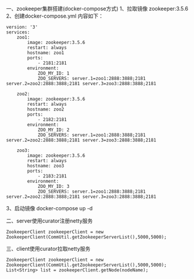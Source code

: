 一、zookeeper集群搭建(docker-compose方式)
  1、拉取镜像 zookeeper:3.5.6
  2、创建docker-compose.yml 内容如下：
	
    version: '3'
    services:
        zoo1:
            image: zookeeper:3.5.6
            restart: always
            hostname: zoo1
            ports:
                - 2181:2181
            environment:
                ZOO_MY_ID: 1
                ZOO_SERVERS: server.1=zoo1:2888:3888;2181 server.2=zoo2:2888:3888;2181 server.3=zoo3:2888:3888;2181

        zoo2:
            image: zookeeper:3.5.6
            restart: always
            hostname: zoo2
            ports:
                - 2182:2181
            environment:
                ZOO_MY_ID: 2
                ZOO_SERVERS: server.1=zoo1:2888:3888;2181 server.2=zoo2:2888:3888;2181 server.3=zoo3:2888:3888;2181

        zoo3:
            image: zookeeper:3.5.6
            restart: always
            hostname: zoo3
            ports:
                - 2183:2181
            environment:
                ZOO_MY_ID: 3
                ZOO_SERVERS: server.1=zoo1:2888:3888;2181 server.2=zoo2:2888:3888;2181 server.3=zoo3:2888:3888;2181
                
 3、启动镜像 docker-compose up -d 
 
二、server使用curator注册netty服务

    ZookeeperClient zookeeperClient = new ZookeeperClient(CommUtil.getZookeeperServerList(),5000,5000);
三、client使用curator拉取netty服务

    ZookeeperClient zookeeperClient = new ZookeeperClient(CommUtil.getZookeeperServerList(),5000,5000);
    List<String> list = zookeeperClient.getNode(nodeName);
